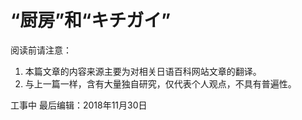 # “**厨**房”和“**キチ**ガイ”

阅读前请注意：

1. 本篇文章的内容来源主要为对相关日语百科网站文章的翻译。
2. 与上一篇一样，含有大量独自研究，仅代表个人观点，不具有普遍性。

工事中 最后编辑：2018年11月30日

